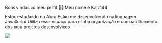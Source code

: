 Boas vindas ao meu perfil 💙💙
Meu nome é Katz144

Estou estudando na Alura
Estou me desenvolvendo na linguagem JavaScript
Utilizo esse espaço para minha organização e compartilhamento dos meu projetos desenvolvidos


![]([link](https://tenor.com/pt-BR/view/cat-gif-17021097115616034494))


